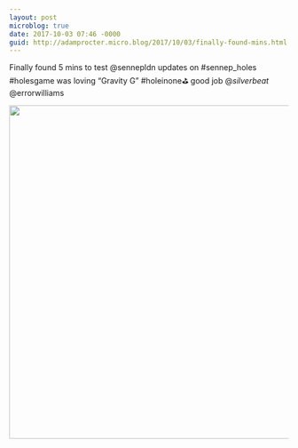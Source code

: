 ```yaml
---
layout: post
microblog: true
date: 2017-10-03 07:46 -0000
guid: http://adamprocter.micro.blog/2017/10/03/finally-found-mins.html
---
```

Finally found 5 mins to test @sennepldn updates on #sennep_holes #holesgame was loving “Gravity G” #holeinone⛳️ good job @_silverbeat_ @errorwilliams

<img src="http://discursive.adamprocter.co.uk/uploads/2017/a0ecd11f74.jpg" width="600" height="600" />
